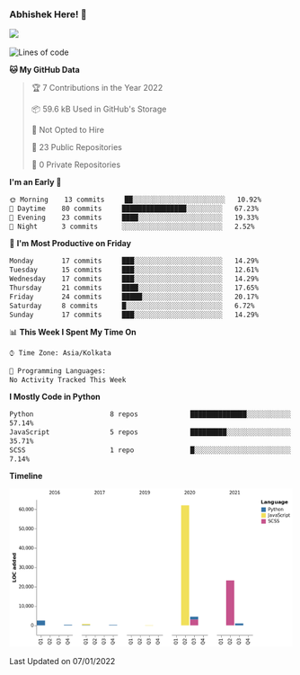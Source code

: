 ### Abhishek Here! 👋
![](https://komarev.com/ghpvc/?username=5parkp1ug&color=green)

<!--
**5parkp1ug/5parkp1ug** is a ✨ _special_ ✨ repository because its `README.md` (this file) appears on your GitHub profile.

Here are some ideas to get you started:

- 🔭 I’m currently working on ...
- 🌱 I’m currently learning ...
- 👯 I’m looking to collaborate on ...
- 🤔 I’m looking for help with ...
- 💬 Ask me about ...
- 📫 How to reach me: ...
- 😄 Pronouns: ...
- ⚡ Fun fact: ...
-->

<!--START_SECTION:waka-->
![Lines of code](https://img.shields.io/badge/From%20Hello%20World%20I%27ve%20Written-95%20Thousand%20lines%20of%20code-blue)

**🐱 My GitHub Data** 

> 🏆 7 Contributions in the Year 2022
 > 
> 📦 59.6 kB Used in GitHub's Storage 
 > 
> 🚫 Not Opted to Hire
 > 
> 📜 23 Public Repositories 
 > 
> 🔑 0 Private Repositories  
 > 
**I'm an Early 🐤** 

```text
🌞 Morning    13 commits     ██░░░░░░░░░░░░░░░░░░░░░░░   10.92% 
🌆 Daytime    80 commits     ████████████████░░░░░░░░░   67.23% 
🌃 Evening    23 commits     ████░░░░░░░░░░░░░░░░░░░░░   19.33% 
🌙 Night      3 commits      ░░░░░░░░░░░░░░░░░░░░░░░░░   2.52%

```
📅 **I'm Most Productive on Friday** 

```text
Monday       17 commits     ███░░░░░░░░░░░░░░░░░░░░░░   14.29% 
Tuesday      15 commits     ███░░░░░░░░░░░░░░░░░░░░░░   12.61% 
Wednesday    17 commits     ███░░░░░░░░░░░░░░░░░░░░░░   14.29% 
Thursday     21 commits     ████░░░░░░░░░░░░░░░░░░░░░   17.65% 
Friday       24 commits     █████░░░░░░░░░░░░░░░░░░░░   20.17% 
Saturday     8 commits      █░░░░░░░░░░░░░░░░░░░░░░░░   6.72% 
Sunday       17 commits     ███░░░░░░░░░░░░░░░░░░░░░░   14.29%

```


📊 **This Week I Spent My Time On** 

```text
⌚︎ Time Zone: Asia/Kolkata

💬 Programming Languages: 
No Activity Tracked This Week

```

**I Mostly Code in Python** 

```text
Python                   8 repos             ██████████████░░░░░░░░░░░   57.14% 
JavaScript               5 repos             █████████░░░░░░░░░░░░░░░░   35.71% 
SCSS                     1 repo              █░░░░░░░░░░░░░░░░░░░░░░░░   7.14%

```


**Timeline**

![Chart not found](https://raw.githubusercontent.com/5parkp1ug/5parkp1ug/master/charts/bar_graph.png) 


 Last Updated on 07/01/2022
<!--END_SECTION:waka-->
